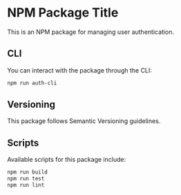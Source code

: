 # NPM Package Title

This is an NPM package for managing user authentication.

## CLI

You can interact with the package through the CLI:

```bash
npm run auth-cli
```

## Versioning

This package follows Semantic Versioning guidelines.

## Scripts

Available scripts for this package include:

```bash
npm run build
npm run test
npm run lint
```